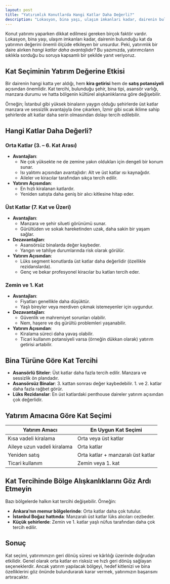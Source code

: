 ```yaml
---
layout: post
title: "Yatırımlık Konutlarda Hangi Katlar Daha Değerli?"
description: "Lokasyon, bina yaşı, ulaşım imkanları kadar, dairenin bulunduğu kat da yatırımın değerini önemli ölçüde etkileyen bir unsurdur."
---
```


Konut yatırımı yaparken dikkat edilmesi gereken birçok faktör vardır. Lokasyon, bina yaşı, ulaşım imkanları kadar, dairenin bulunduğu kat da yatırımın değerini önemli ölçüde etkileyen bir unsurdur. Peki, yatırımlık bir daire alırken *hangi katlar daha avantajlıdır?* Bu yazımızda, yatırımcıların sıklıkla sorduğu bu soruya kapsamlı bir şekilde yanıt veriyoruz.

## Kat Seçiminin Yatırım Değerine Etkisi

Bir dairenin hangi katta yer aldığı, hem **kira getirisi** hem de **satış potansiyeli** açısından önemlidir. Kat tercihi, bulunduğu şehir, bina tipi, asansör varlığı, manzara durumu ve hatta bölgenin kültürel alışkanlıklarına göre değişebilir.

Örneğin; İstanbul gibi yüksek binaların yaygın olduğu şehirlerde üst katlar manzara ve sessizlik avantajıyla öne çıkarken, İzmir gibi sıcak iklime sahip şehirlerde alt katlar daha serin olmasından dolayı tercih edilebilir.

## Hangi Katlar Daha Değerli?

### Orta Katlar (3. – 6. Kat Arası)

- **Avantajları**:
  - Ne çok yüksekte ne de zemine yakın oldukları için dengeli bir konum sunar.
  - Isı yalıtımı açısından avantajlıdır: Alt ve üst katlar ısı kaynağıdır.
  - Aileler ve kiracılar tarafından sıkça tercih edilir.
- **Yatırım Açısından**:
  - En hızlı kiralanan katlardır.
  - Yeniden satışta daha geniş bir alıcı kitlesine hitap eder.

### Üst Katlar (7. Kat ve Üzeri)

- **Avantajları**:
  - Manzara ve şehir silueti görünümü sunar.
  - Gürültüden ve sokak hareketinden uzak, daha sakin bir yaşam sağlar.
- **Dezavantajları**:
  - Asansörsüz binalarda değer kaybeder.
  - Yangın ve tahliye durumlarında risk olarak görülür.
- **Yatırım Açısından**:
  - Lüks segment konutlarda üst katlar daha değerlidir (özellikle rezidanslarda).
  - Genç ve bekar profesyonel kiracılar bu katları tercih eder.

### Zemin ve 1. Kat

- **Avantajları**:
  - Fiyatları genellikle daha düşüktür.
  - Yaşlı bireyler veya merdiven çıkmak istemeyenler için uygundur.
- **Dezavantajları**:
  - Güvenlik ve mahremiyet sorunları olabilir.
  - Nem, haşere ve dış gürültü problemleri yaşanabilir.
- **Yatırım Açısından**:
  - Kiralama süreci daha yavaş olabilir.
  - Ticari kullanım potansiyeli varsa (örneğin dükkan olarak) yatırım getirisi artabilir.

## Bina Türüne Göre Kat Tercihi

- **Asansörlü Siteler**: Üst katlar daha fazla tercih edilir. Manzara ve sessizlik ön plandadır.
- **Asansörsüz Binalar**: 3. kattan sonrası değer kaybedebilir. 1. ve 2. katlar daha fazla rağbet görür.
- **Lüks Rezidanslar**: En üst katlardaki penthouse daireler yatırım açısından çok değerlidir.

## Yatırım Amacına Göre Kat Seçimi

| Yatırım Amacı               | En Uygun Kat Seçimi                |
| --------------------------- | ---------------------------------- |
| Kısa vadeli kiralama        | Orta veya üst katlar               |
| Aileye uzun vadeli kiralama | Orta katlar                        |
| Yeniden satış               | Orta katlar + manzaralı üst katlar |
| Ticari kullanım             | Zemin veya 1. kat                  |

## Kat Tercihinde Bölge Alışkanlıklarını Göz Ardı Etmeyin

Bazı bölgelerde halkın kat tercihi değişebilir. Örneğin:

- **Ankara’nın memur bölgelerinde**: Orta katlar daha çok tutulur.
- **İstanbul Boğaz hattında**: Manzaralı üst katlar lüks alıcıları cezbeder.
- **Küçük şehirlerde**: Zemin ve 1. katlar yaşlı nüfus tarafından daha çok tercih edilir.

## Sonuç

Kat seçimi, yatırımınızın geri dönüş süresi ve kârlılığı üzerinde doğrudan etkilidir. Genel olarak orta katlar en risksiz ve hızlı geri dönüş sağlayan seçeneklerdir. Ancak yatırım yapılacak bölgeyi, hedef kitlenizi ve bina özelliklerini göz önünde bulundurarak karar vermek, yatırımızın başarısını artıracaktır.